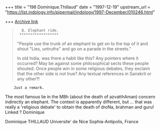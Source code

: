 +++
title = "198 Dominique.Thillaud"
date = "1997-12-19"
upstream_url = "https://list.indology.info/pipermail/indology/1997-December/010246.html"

+++
[Archive link](https://list.indology.info/pipermail/indology/1997-December/010246.html)

>       Q. Elephant ride.
>      ******************
>
>"People use the trunk of an elephant to get on to the top of it
>and shout "Lies, untruths" and go on a parade in the streets."
>
>In old India, was there a habit like this? Any pointers
>where it occurred? May be against some philosophical sects
>these people shouted. Once people win in some religious debates,
>they exclaim that the other side is not true? Any
>textual references in Sanskrit or any other?!

        Just a remark.
The most famous lie in the MBh (about the death of azvatthAman) concern
indirectly an elephant. The context is apparently different, but ...
        that was really a 'religious debate' to obtain the death of droNa,
brahman and guru!
        Linked ?
Dominique

Dominique THILLAUD
Universite' de Nice Sophia-Antipolis, France




